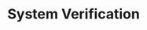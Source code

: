 # System Verification
<google-sheets-html-origin><table xmlns="http://www.w3.org/1999/xhtml" cellspacing="0" cellpadding="0" dir="ltr" border="1" data-sheets-root="1" style="table-layout: fixed; font-size: 10pt; font-family: Arial; width: 0px; border-collapse: collapse; border: none;">
  <thead>
    <tr style="height: 21px;">
      <th><span style="font-size: 18pt;">EGR 314 Team 207 Verification Table</span><span style="font-size: 9pt;"> (Daniel Haddad, Isaac D. Linares, Manuel Garcia, &amp; Michaela De Angelis Werner)</span></th>
    </tr>
  </thead><colgroup><col width="100"><col width="100"><col width="100"><col width="100"><col width="100"><col width="100"><col width="100"><col width="100"><col width="100"><col width="100"><col width="100"><col width="100"><col width="100"></colgroup>
  <tbody>
    <tr style="height: 21px;">
      <td rowspan="1" colspan="13" data-sheets-value="{&quot;1&quot;:2,&quot;2&quot;:&quot;Unique PCB Markings: &quot;}" data-sheets-formula="=IMPORTRANGE(&quot;https://docs.google.com/spreadsheets/d/1Z3NB-Euo9JEmkHjlDay9uNI55ZnyNIQEXSHUXQ0yjTE/edit?usp=sharing&quot;,&quot;207 Verif Table!a2:a14&quot;)" style="border-width: 1px; border-style: solid; border-color: rgb(204, 204, 204) rgb(204, 204, 204) rgb(0, 0, 0); border-image: initial; overflow: hidden; padding: 2px 3px; vertical-align: bottom; font-weight: bold; overflow-wrap: break-word;">Unique PCB Markings:</td>
    </tr>
    <tr style="height: 21px;">
      <td style="border-width: 1px; border-style: solid; border-color: rgb(204, 204, 204) rgb(0, 0, 0) rgb(0, 0, 0); border-image: initial; overflow: hidden; padding: 2px 3px; vertical-align: bottom; background-color: rgb(255, 242, 204);"></td>
      <td data-sheets-value="{&quot;1&quot;:2,&quot;2&quot;:&quot;9V Battery&quot;}" data-sheets-formula="=IMPORTRANGE(&quot;https://docs.google.com/spreadsheets/d/1Z3NB-Euo9JEmkHjlDay9uNI55ZnyNIQEXSHUXQ0yjTE/edit?usp=sharing&quot;,&quot;207 Verif Table!b3:b14&quot;)" style="border-width: 1px; border-style: solid; border-color: rgb(204, 204, 204) rgb(0, 0, 0) rgb(0, 0, 0) rgb(204, 204, 204); border-image: initial; overflow: hidden; padding: 2px 3px; vertical-align: bottom; background-color: rgb(255, 242, 204); font-weight: bold; overflow-wrap: break-word; text-align: center;">9V Battery</td>
      <td data-sheets-value="{&quot;1&quot;:2,&quot;2&quot;:&quot;3.3V Power Supply&quot;}" data-sheets-formula="=IMPORTRANGE(&quot;https://docs.google.com/spreadsheets/d/1Z3NB-Euo9JEmkHjlDay9uNI55ZnyNIQEXSHUXQ0yjTE/edit?usp=sharing&quot;,&quot;207 Verif Table!c3:c14&quot;)" style="border-width: 1px; border-style: solid; border-color: rgb(204, 204, 204) rgb(0, 0, 0) rgb(0, 0, 0) rgb(204, 204, 204); border-image: initial; overflow: hidden; padding: 2px 3px; vertical-align: bottom; background-color: rgb(255, 242, 204); font-weight: bold; overflow-wrap: break-word; text-align: center;">3.3V Power Supply</td>
      <td data-sheets-value="{&quot;1&quot;:2,&quot;2&quot;:&quot;Pic&quot;}" data-sheets-formula="=IMPORTRANGE(&quot;https://docs.google.com/spreadsheets/d/1Z3NB-Euo9JEmkHjlDay9uNI55ZnyNIQEXSHUXQ0yjTE/edit?usp=sharing&quot;,&quot;207 Verif Table!d3:d14&quot;)" style="border-width: 1px; border-style: solid; border-color: rgb(204, 204, 204) rgb(0, 0, 0) rgb(0, 0, 0) rgb(204, 204, 204); border-image: initial; overflow: hidden; padding: 2px 3px; vertical-align: bottom; background-color: rgb(255, 242, 204); font-weight: bold; overflow-wrap: break-word; text-align: center;">Pic</td>
      <td data-sheets-value="{&quot;1&quot;:2,&quot;2&quot;:&quot;Temperatur Sensor&quot;}" data-sheets-formula="=IMPORTRANGE(&quot;https://docs.google.com/spreadsheets/d/1Z3NB-Euo9JEmkHjlDay9uNI55ZnyNIQEXSHUXQ0yjTE/edit?usp=sharing&quot;,&quot;207 Verif Table!e3:e14&quot;)" style="border-width: 1px; border-style: solid; border-color: rgb(204, 204, 204) rgb(0, 0, 0) rgb(0, 0, 0) rgb(204, 204, 204); border-image: initial; overflow: hidden; padding: 2px 3px; vertical-align: bottom; background-color: rgb(255, 242, 204); font-weight: bold; overflow-wrap: break-word; text-align: center;">Temperatur Sensor</td>
      <td data-sheets-value="{&quot;1&quot;:2,&quot;2&quot;:&quot;Humidity Sensor&quot;}" data-sheets-formula="=IMPORTRANGE(&quot;https://docs.google.com/spreadsheets/d/1Z3NB-Euo9JEmkHjlDay9uNI55ZnyNIQEXSHUXQ0yjTE/edit?usp=sharing&quot;,&quot;207 Verif Table!f3:f14&quot;)" style="border-width: 1px; border-style: solid; border-color: rgb(204, 204, 204) rgb(0, 0, 0) rgb(0, 0, 0) rgb(204, 204, 204); border-image: initial; overflow: hidden; padding: 2px 3px; vertical-align: bottom; background-color: rgb(255, 242, 204); font-weight: bold; overflow-wrap: break-word; text-align: center;">Humidity Sensor</td>
      <td data-sheets-value="{&quot;1&quot;:2,&quot;2&quot;:&quot;MotorDriver&quot;}" data-sheets-formula="=IMPORTRANGE(&quot;https://docs.google.com/spreadsheets/d/1Z3NB-Euo9JEmkHjlDay9uNI55ZnyNIQEXSHUXQ0yjTE/edit?usp=sharing&quot;,&quot;207 Verif Table!g3:g14&quot;)" style="border-width: 1px; border-style: solid; border-color: rgb(204, 204, 204) rgb(0, 0, 0) rgb(0, 0, 0) rgb(204, 204, 204); border-image: initial; overflow: hidden; padding: 2px 3px; vertical-align: bottom; background-color: rgb(255, 242, 204); font-weight: bold; overflow-wrap: break-word; text-align: center;">MotorDriver</td>
      <td data-sheets-value="{&quot;1&quot;:2,&quot;2&quot;:&quot;Motor&quot;}" data-sheets-formula="=IMPORTRANGE(&quot;https://docs.google.com/spreadsheets/d/1Z3NB-Euo9JEmkHjlDay9uNI55ZnyNIQEXSHUXQ0yjTE/edit?usp=sharing&quot;,&quot;207 Verif Table!h3:h14&quot;)" style="border-width: 1px; border-style: solid; border-color: rgb(204, 204, 204) rgb(0, 0, 0) rgb(0, 0, 0) rgb(204, 204, 204); border-image: initial; overflow: hidden; padding: 2px 3px; vertical-align: bottom; background-color: rgb(255, 242, 204); font-weight: bold; overflow-wrap: break-word; text-align: center;">Motor</td>
      <td data-sheets-value="{&quot;1&quot;:2,&quot;2&quot;:&quot;ESP32&quot;}" data-sheets-formula="=IMPORTRANGE(&quot;https://docs.google.com/spreadsheets/d/1Z3NB-Euo9JEmkHjlDay9uNI55ZnyNIQEXSHUXQ0yjTE/edit?usp=sharing&quot;,&quot;207 Verif Table!i3:i14&quot;)" style="border-width: 1px; border-style: solid; border-color: rgb(204, 204, 204) rgb(0, 0, 0) rgb(0, 0, 0) rgb(204, 204, 204); border-image: initial; overflow: hidden; padding: 2px 3px; vertical-align: bottom; background-color: rgb(255, 242, 204); font-weight: bold; overflow-wrap: break-word; text-align: center;">ESP32</td>
      <td data-sheets-formula="=IMPORTRANGE(&quot;https://docs.google.com/spreadsheets/d/1Z3NB-Euo9JEmkHjlDay9uNI55ZnyNIQEXSHUXQ0yjTE/edit?usp=sharing&quot;,&quot;207 Verif Table!j3:j14&quot;)" style="border-width: 1px; border-style: solid; border-color: rgb(204, 204, 204) rgb(0, 0, 0) rgb(0, 0, 0) rgb(204, 204, 204); border-image: initial; overflow: hidden; padding: 2px 3px; vertical-align: bottom; background-color: rgb(255, 242, 204);"></td>
      <td style="border: 1px solid rgb(204, 204, 204); overflow: hidden; padding: 2px 3px; vertical-align: bottom;"></td>
      <td rowspan="1" colspan="2" data-sheets-value="{&quot;1&quot;:2,&quot;2&quot;:&quot;Key&quot;}" style="border: 1px solid rgb(204, 204, 204); overflow: hidden; padding: 2px 3px; vertical-align: bottom; font-size: 18pt; font-weight: bold; overflow-wrap: break-word; text-align: center;">Key</td>
    </tr>
    <tr style="height: 21px;">
      <td data-sheets-value="{&quot;1&quot;:2,&quot;2&quot;:&quot;9V Battery&quot;}" data-sheets-numberformat="{&quot;1&quot;:1}" data-sheets-ischild="" style="border-width: 1px; border-style: solid; border-color: rgb(204, 204, 204) rgb(0, 0, 0) rgb(0, 0, 0); border-image: initial; overflow: hidden; padding: 2px 3px; vertical-align: bottom; background-color: rgb(255, 242, 204); font-weight: bold; overflow-wrap: break-word; text-align: right;">9V Battery</td>
      <td data-sheets-value="{&quot;1&quot;:2,&quot;2&quot;:&quot;u&quot;}" data-sheets-ischild="" style="border-width: 1px; border-style: solid; border-color: rgb(204, 204, 204) rgb(0, 0, 0) rgb(0, 0, 0) rgb(204, 204, 204); border-image: initial; overflow: hidden; padding: 2px 3px; vertical-align: bottom; overflow-wrap: break-word; text-align: center;">u</td>
      <td data-sheets-value="{&quot;1&quot;:2,&quot;2&quot;:&quot;RK,4/10&quot;}" data-sheets-ischild="" style="border-width: 1px; border-style: solid; border-color: rgb(204, 204, 204) rgb(0, 0, 0) rgb(0, 0, 0) rgb(204, 204, 204); border-image: initial; overflow: hidden; padding: 2px 3px; vertical-align: bottom; overflow-wrap: break-word; text-align: center;">RK,4/10</td>
      <td data-sheets-value="{&quot;1&quot;:2,&quot;2&quot;:&quot;nc&quot;}" data-sheets-ischild="" style="border-width: 1px; border-style: solid; border-color: rgb(204, 204, 204) rgb(0, 0, 0) rgb(0, 0, 0) rgb(204, 204, 204); border-image: initial; overflow: hidden; padding: 2px 3px; vertical-align: bottom; overflow-wrap: break-word; text-align: center;">nc</td>
      <td data-sheets-value="{&quot;1&quot;:2,&quot;2&quot;:&quot;nc&quot;}" data-sheets-ischild="" style="border-width: 1px; border-style: solid; border-color: rgb(204, 204, 204) rgb(0, 0, 0) rgb(0, 0, 0) rgb(204, 204, 204); border-image: initial; overflow: hidden; padding: 2px 3px; vertical-align: bottom; overflow-wrap: break-word; text-align: center;">nc</td>
      <td data-sheets-value="{&quot;1&quot;:2,&quot;2&quot;:&quot;nc&quot;}" data-sheets-ischild="" style="border-width: 1px; border-style: solid; border-color: rgb(204, 204, 204) rgb(0, 0, 0) rgb(0, 0, 0) rgb(204, 204, 204); border-image: initial; overflow: hidden; padding: 2px 3px; vertical-align: bottom; overflow-wrap: break-word; text-align: center;">nc</td>
      <td data-sheets-value="{&quot;1&quot;:2,&quot;2&quot;:&quot;RK,4/10&quot;}" data-sheets-ischild="" style="border-width: 1px; border-style: solid; border-color: rgb(204, 204, 204) rgb(0, 0, 0) rgb(0, 0, 0) rgb(204, 204, 204); border-image: initial; overflow: hidden; padding: 2px 3px; vertical-align: bottom; overflow-wrap: break-word; text-align: center;">RK,4/10</td>
      <td data-sheets-value="{&quot;1&quot;:2,&quot;2&quot;:&quot;nc&quot;}" data-sheets-ischild="" style="border-width: 1px; border-style: solid; border-color: rgb(204, 204, 204) rgb(0, 0, 0) rgb(0, 0, 0) rgb(204, 204, 204); border-image: initial; overflow: hidden; padding: 2px 3px; vertical-align: bottom; overflow-wrap: break-word; text-align: center;">nc</td>
      <td data-sheets-value="{&quot;1&quot;:2,&quot;2&quot;:&quot;nc&quot;}" data-sheets-ischild="" style="border-width: 1px; border-style: solid; border-color: rgb(204, 204, 204) rgb(0, 0, 0) rgb(0, 0, 0) rgb(204, 204, 204); border-image: initial; overflow: hidden; padding: 2px 3px; vertical-align: bottom; overflow-wrap: break-word; text-align: center;">nc</td>
      <td style="border-width: 1px; border-style: solid; border-color: rgb(204, 204, 204) rgb(0, 0, 0) rgb(0, 0, 0) rgb(204, 204, 204); border-image: initial; overflow: hidden; padding: 2px 3px; vertical-align: bottom;"></td>
      <td style="border: 1px solid rgb(204, 204, 204); overflow: hidden; padding: 2px 3px; vertical-align: bottom;"></td>
      <td style="border-width: 1px; border-style: solid; border-color: rgb(204, 204, 204) rgb(204, 204, 204) rgb(0, 0, 0); border-image: initial; overflow: hidden; padding: 2px 3px; vertical-align: bottom;"></td>
      <td style="border-width: 1px; border-style: solid; border-color: rgb(204, 204, 204) rgb(204, 204, 204) rgb(0, 0, 0); border-image: initial; overflow: hidden; padding: 2px 3px; vertical-align: bottom;"></td>
    </tr>
    <tr style="height: 21px;">
      <td data-sheets-value="{&quot;1&quot;:2,&quot;2&quot;:&quot;3.3V Power Supply&quot;}" data-sheets-numberformat="{&quot;1&quot;:1}" data-sheets-ischild="" style="border-width: 1px; border-style: solid; border-color: rgb(204, 204, 204) rgb(0, 0, 0) rgb(0, 0, 0); border-image: initial; overflow: hidden; padding: 2px 3px; vertical-align: bottom; background-color: rgb(255, 242, 204); font-weight: bold; overflow-wrap: break-word; text-align: right;">3.3V Power Supply</td>
      <td style="border: 1px solid rgb(204, 204, 204); overflow: hidden; padding: 2px 3px; vertical-align: bottom; background-color: rgb(217, 217, 217);"></td>
      <td data-sheets-value="{&quot;1&quot;:2,&quot;2&quot;:&quot;u&quot;}" data-sheets-ischild="" style="border-width: 1px; border-style: solid; border-color: rgb(204, 204, 204) rgb(0, 0, 0) rgb(0, 0, 0) rgb(204, 204, 204); border-image: initial; overflow: hidden; padding: 2px 3px; vertical-align: bottom; overflow-wrap: break-word; text-align: center;">u</td>
      <td data-sheets-value="{&quot;1&quot;:2,&quot;2&quot;:&quot;RK,4/10&quot;}" data-sheets-ischild="" style="border-width: 1px; border-style: solid; border-color: rgb(204, 204, 204) rgb(0, 0, 0) rgb(0, 0, 0) rgb(204, 204, 204); border-image: initial; overflow: hidden; padding: 2px 3px; vertical-align: bottom; overflow-wrap: break-word; text-align: center;">RK,4/10</td>
      <td data-sheets-value="{&quot;1&quot;:2,&quot;2&quot;:&quot;RK,4/10&quot;}" data-sheets-ischild="" style="border-width: 1px; border-style: solid; border-color: rgb(204, 204, 204) rgb(0, 0, 0) rgb(0, 0, 0) rgb(204, 204, 204); border-image: initial; overflow: hidden; padding: 2px 3px; vertical-align: bottom; overflow-wrap: break-word; text-align: center;">RK,4/10</td>
      <td data-sheets-value="{&quot;1&quot;:2,&quot;2&quot;:&quot;v (KH, 04/17/2024)&quot;}" data-sheets-ischild="" style="border-width: 1px; border-style: solid; border-color: rgb(204, 204, 204) rgb(0, 0, 0) rgb(0, 0, 0) rgb(204, 204, 204); border-image: initial; overflow: hidden; padding: 2px 3px; vertical-align: bottom; overflow-wrap: break-word; text-align: center;">v (KH, 04/17/2024)</td>
      <td data-sheets-value="{&quot;1&quot;:2,&quot;2&quot;:&quot;RK,4/10&quot;}" data-sheets-ischild="" style="border-width: 1px; border-style: solid; border-color: rgb(204, 204, 204) rgb(0, 0, 0) rgb(0, 0, 0) rgb(204, 204, 204); border-image: initial; overflow: hidden; padding: 2px 3px; vertical-align: bottom; overflow-wrap: break-word; text-align: center;">RK,4/10</td>
      <td data-sheets-value="{&quot;1&quot;:2,&quot;2&quot;:&quot;nc&quot;}" data-sheets-ischild="" style="border-width: 1px; border-style: solid; border-color: rgb(204, 204, 204) rgb(0, 0, 0) rgb(0, 0, 0) rgb(204, 204, 204); border-image: initial; overflow: hidden; padding: 2px 3px; vertical-align: bottom; overflow-wrap: break-word; text-align: center;">nc</td>
      <td data-sheets-value="{&quot;1&quot;:2,&quot;2&quot;:&quot;v (KH, 04/10/24)&quot;}" data-sheets-ischild="" style="border-width: 1px; border-style: solid; border-color: rgb(204, 204, 204) rgb(0, 0, 0) rgb(0, 0, 0) rgb(204, 204, 204); border-image: initial; overflow: hidden; padding: 2px 3px; vertical-align: bottom; overflow-wrap: break-word; text-align: center;">v (KH, 04/10/24)</td>
      <td style="border-width: 1px; border-style: solid; border-color: rgb(204, 204, 204) rgb(0, 0, 0) rgb(0, 0, 0) rgb(204, 204, 204); border-image: initial; overflow: hidden; padding: 2px 3px; vertical-align: bottom;"></td>
      <td style="border-width: 1px; border-style: solid; border-color: rgb(204, 204, 204) rgb(0, 0, 0) rgb(204, 204, 204) rgb(204, 204, 204); border-image: initial; overflow: hidden; padding: 2px 3px; vertical-align: bottom;"></td>
      <td data-sheets-value="{&quot;1&quot;:2,&quot;2&quot;:&quot;u&quot;}" style="border-width: 1px; border-style: solid; border-color: rgb(204, 204, 204) rgb(0, 0, 0) rgb(0, 0, 0) rgb(204, 204, 204); border-image: initial; overflow: hidden; padding: 2px 3px; vertical-align: bottom; overflow-wrap: break-word; text-align: center;">u</td>
      <td data-sheets-value="{&quot;1&quot;:2,&quot;2&quot;:&quot;unverified connection/subsystem&quot;}" style="border-width: 1px; border-style: solid; border-color: rgb(204, 204, 204) rgb(0, 0, 0) rgb(0, 0, 0) rgb(204, 204, 204); border-image: initial; overflow: hidden; padding: 2px 3px; vertical-align: bottom; overflow-wrap: break-word;">unverified connection/subsystem</td>
    </tr>
    <tr style="height: 21px;">
      <td data-sheets-value="{&quot;1&quot;:2,&quot;2&quot;:&quot;Pic&quot;}" data-sheets-numberformat="{&quot;1&quot;:1}" data-sheets-ischild="" style="border-width: 1px; border-style: solid; border-color: rgb(204, 204, 204) rgb(0, 0, 0) rgb(0, 0, 0); border-image: initial; overflow: hidden; padding: 2px 3px; vertical-align: bottom; background-color: rgb(255, 242, 204); font-weight: bold; overflow-wrap: break-word; text-align: right;">Pic</td>
      <td style="border: 1px solid rgb(204, 204, 204); overflow: hidden; padding: 2px 3px; vertical-align: bottom; background-color: rgb(217, 217, 217);"></td>
      <td style="border-width: 1px; border-style: solid; border-color: rgb(204, 204, 204) rgb(0, 0, 0) rgb(204, 204, 204) rgb(204, 204, 204); border-image: initial; overflow: hidden; padding: 2px 3px; vertical-align: bottom; background-color: rgb(217, 217, 217);"></td>
      <td data-sheets-value="{&quot;1&quot;:2,&quot;2&quot;:&quot;u&quot;}" data-sheets-ischild="" style="border-width: 1px; border-style: solid; border-color: rgb(204, 204, 204) rgb(0, 0, 0) rgb(0, 0, 0) rgb(204, 204, 204); border-image: initial; overflow: hidden; padding: 2px 3px; vertical-align: bottom; overflow-wrap: break-word; text-align: center;">u</td>
      <td data-sheets-value="{&quot;1&quot;:2,&quot;2&quot;:&quot;I2C, RK,4/10&quot;}" data-sheets-ischild="" style="border-width: 1px; border-style: solid; border-color: rgb(204, 204, 204) rgb(0, 0, 0) rgb(0, 0, 0) rgb(204, 204, 204); border-image: initial; overflow: hidden; padding: 2px 3px; vertical-align: bottom; overflow-wrap: break-word; text-align: center;">I2C, RK,4/10</td>
      <td data-sheets-value="{&quot;1&quot;:2,&quot;2&quot;:&quot;v (KH, 04/17/2024)&quot;}" data-sheets-ischild="" style="border-width: 1px; border-style: solid; border-color: rgb(204, 204, 204) rgb(0, 0, 0) rgb(0, 0, 0) rgb(204, 204, 204); border-image: initial; overflow: hidden; padding: 2px 3px; vertical-align: bottom; overflow-wrap: break-word; text-align: center;">v (KH, 04/17/2024)</td>
      <td data-sheets-value="{&quot;1&quot;:2,&quot;2&quot;:&quot;SPI,RK,4/10&quot;}" data-sheets-ischild="" style="border-width: 1px; border-style: solid; border-color: rgb(204, 204, 204) rgb(0, 0, 0) rgb(0, 0, 0) rgb(204, 204, 204); border-image: initial; overflow: hidden; padding: 2px 3px; vertical-align: bottom; background-color: rgb(255, 255, 255); text-align: center;">SPI,RK,4/10</td>
      <td data-sheets-value="{&quot;1&quot;:2,&quot;2&quot;:&quot;nc&quot;}" data-sheets-ischild="" style="border-width: 1px; border-style: solid; border-color: rgb(204, 204, 204) rgb(0, 0, 0) rgb(0, 0, 0) rgb(204, 204, 204); border-image: initial; overflow: hidden; padding: 2px 3px; vertical-align: bottom; overflow-wrap: break-word; text-align: center;">nc</td>
      <td data-sheets-value="{&quot;1&quot;:2,&quot;2&quot;:&quot;v (KH, 04/10/24)&quot;}" data-sheets-ischild="" style="border-width: 1px; border-style: solid; border-color: rgb(204, 204, 204) rgb(0, 0, 0) rgb(0, 0, 0) rgb(204, 204, 204); border-image: initial; overflow: hidden; padding: 2px 3px; vertical-align: bottom; overflow-wrap: break-word; text-align: center;">v (KH, 04/10/24)</td>
      <td style="border-width: 1px; border-style: solid; border-color: rgb(204, 204, 204) rgb(0, 0, 0) rgb(0, 0, 0) rgb(204, 204, 204); border-image: initial; overflow: hidden; padding: 2px 3px; vertical-align: bottom;"></td>
      <td style="border-width: 1px; border-style: solid; border-color: rgb(204, 204, 204) rgb(0, 0, 0) rgb(204, 204, 204) rgb(204, 204, 204); border-image: initial; overflow: hidden; padding: 2px 3px; vertical-align: bottom;"></td>
      <td data-sheets-value="{&quot;1&quot;:2,&quot;2&quot;:&quot;x&quot;}" style="border-width: 1px; border-style: solid; border-color: rgb(204, 204, 204) rgb(0, 0, 0) rgb(0, 0, 0) rgb(204, 204, 204); border-image: initial; overflow: hidden; padding: 2px 3px; vertical-align: bottom; overflow-wrap: break-word; text-align: center;">x</td>
      <td data-sheets-value="{&quot;1&quot;:2,&quot;2&quot;:&quot;connection verified by you&quot;}" style="border-width: 1px; border-style: solid; border-color: rgb(204, 204, 204) rgb(0, 0, 0) rgb(0, 0, 0) rgb(204, 204, 204); border-image: initial; overflow: hidden; padding: 2px 3px; vertical-align: bottom; overflow-wrap: break-word;">connection verified by you</td>
    </tr>
    <tr style="height: 21px;">
      <td data-sheets-value="{&quot;1&quot;:2,&quot;2&quot;:&quot;Temperatur Sensor&quot;}" data-sheets-numberformat="{&quot;1&quot;:1}" data-sheets-ischild="" style="border-width: 1px; border-style: solid; border-color: rgb(204, 204, 204) rgb(0, 0, 0) rgb(0, 0, 0); border-image: initial; overflow: hidden; padding: 2px 3px; vertical-align: bottom; background-color: rgb(255, 242, 204); font-weight: bold; overflow-wrap: break-word; text-align: right;">Temperatur Sensor</td>
      <td style="border: 1px solid rgb(204, 204, 204); overflow: hidden; padding: 2px 3px; vertical-align: bottom; background-color: rgb(217, 217, 217);"></td>
      <td style="border: 1px solid rgb(204, 204, 204); overflow: hidden; padding: 2px 3px; vertical-align: bottom; background-color: rgb(217, 217, 217);"></td>
      <td style="border-width: 1px; border-style: solid; border-color: rgb(204, 204, 204) rgb(0, 0, 0) rgb(204, 204, 204) rgb(204, 204, 204); border-image: initial; overflow: hidden; padding: 2px 3px; vertical-align: bottom; background-color: rgb(217, 217, 217);"></td>
      <td data-sheets-value="{&quot;1&quot;:2,&quot;2&quot;:&quot;u&quot;}" data-sheets-ischild="" style="border-width: 1px; border-style: solid; border-color: rgb(204, 204, 204) rgb(0, 0, 0) rgb(0, 0, 0) rgb(204, 204, 204); border-image: initial; overflow: hidden; padding: 2px 3px; vertical-align: bottom; overflow-wrap: break-word; text-align: center;">u</td>
      <td data-sheets-value="{&quot;1&quot;:2,&quot;2&quot;:&quot;nc&quot;}" data-sheets-ischild="" style="border-width: 1px; border-style: solid; border-color: rgb(204, 204, 204) rgb(0, 0, 0) rgb(0, 0, 0) rgb(204, 204, 204); border-image: initial; overflow: hidden; padding: 2px 3px; vertical-align: bottom; overflow-wrap: break-word; text-align: center;">nc</td>
      <td data-sheets-value="{&quot;1&quot;:2,&quot;2&quot;:&quot;nc&quot;}" data-sheets-ischild="" style="border-width: 1px; border-style: solid; border-color: rgb(204, 204, 204) rgb(0, 0, 0) rgb(0, 0, 0) rgb(204, 204, 204); border-image: initial; overflow: hidden; padding: 2px 3px; vertical-align: bottom; overflow-wrap: break-word; text-align: center;">nc</td>
      <td data-sheets-value="{&quot;1&quot;:2,&quot;2&quot;:&quot;nc&quot;}" data-sheets-ischild="" style="border-width: 1px; border-style: solid; border-color: rgb(204, 204, 204) rgb(0, 0, 0) rgb(0, 0, 0) rgb(204, 204, 204); border-image: initial; overflow: hidden; padding: 2px 3px; vertical-align: bottom; overflow-wrap: break-word; text-align: center;">nc</td>
      <td data-sheets-value="{&quot;1&quot;:2,&quot;2&quot;:&quot;nc&quot;}" data-sheets-ischild="" style="border-width: 1px; border-style: solid; border-color: rgb(204, 204, 204) rgb(0, 0, 0) rgb(0, 0, 0) rgb(204, 204, 204); border-image: initial; overflow: hidden; padding: 2px 3px; vertical-align: bottom; overflow-wrap: break-word; text-align: center;">nc</td>
      <td style="border-width: 1px; border-style: solid; border-color: rgb(204, 204, 204) rgb(0, 0, 0) rgb(0, 0, 0) rgb(204, 204, 204); border-image: initial; overflow: hidden; padding: 2px 3px; vertical-align: bottom;"></td>
      <td style="border-width: 1px; border-style: solid; border-color: rgb(204, 204, 204) rgb(0, 0, 0) rgb(204, 204, 204) rgb(204, 204, 204); border-image: initial; overflow: hidden; padding: 2px 3px; vertical-align: bottom;"></td>
      <td data-sheets-value="{&quot;1&quot;:2,&quot;2&quot;:&quot;v (XYZ, 1/23/45)&quot;}" style="border-width: 1px; border-style: solid; border-color: rgb(204, 204, 204) rgb(0, 0, 0) rgb(0, 0, 0) rgb(204, 204, 204); border-image: initial; overflow: hidden; padding: 2px 3px; vertical-align: bottom; overflow-wrap: break-word; text-align: center;">v (XYZ, 1/23/45)</td>
      <td data-sheets-value="{&quot;1&quot;:2,&quot;2&quot;:&quot;connection verified by instructors (INITIALS, date)&quot;}" style="border-width: 1px; border-style: solid; border-color: rgb(204, 204, 204) rgb(0, 0, 0) rgb(0, 0, 0) rgb(204, 204, 204); border-image: initial; overflow: hidden; padding: 2px 3px; vertical-align: bottom; overflow-wrap: break-word;">connection verified by instructors (INITIALS, date)</td>
    </tr>
    <tr style="height: 21px;">
      <td data-sheets-value="{&quot;1&quot;:2,&quot;2&quot;:&quot;Humidity Sensor&quot;}" data-sheets-numberformat="{&quot;1&quot;:1}" data-sheets-ischild="" style="border-width: 1px; border-style: solid; border-color: rgb(204, 204, 204) rgb(0, 0, 0) rgb(0, 0, 0); border-image: initial; overflow: hidden; padding: 2px 3px; vertical-align: bottom; background-color: rgb(255, 242, 204); font-weight: bold; overflow-wrap: break-word; text-align: right;">Humidity Sensor</td>
      <td style="border: 1px solid rgb(204, 204, 204); overflow: hidden; padding: 2px 3px; vertical-align: bottom; background-color: rgb(217, 217, 217);"></td>
      <td style="border: 1px solid rgb(204, 204, 204); overflow: hidden; padding: 2px 3px; vertical-align: bottom; background-color: rgb(217, 217, 217);"></td>
      <td style="border: 1px solid rgb(204, 204, 204); overflow: hidden; padding: 2px 3px; vertical-align: bottom; background-color: rgb(217, 217, 217);"></td>
      <td style="border-width: 1px; border-style: solid; border-color: rgb(204, 204, 204) rgb(0, 0, 0) rgb(204, 204, 204) rgb(204, 204, 204); border-image: initial; overflow: hidden; padding: 2px 3px; vertical-align: bottom; background-color: rgb(217, 217, 217);"></td>
      <td data-sheets-value="{&quot;1&quot;:2,&quot;2&quot;:&quot;u&quot;}" data-sheets-ischild="" style="border-width: 1px; border-style: solid; border-color: rgb(204, 204, 204) rgb(0, 0, 0) rgb(0, 0, 0) rgb(204, 204, 204); border-image: initial; overflow: hidden; padding: 2px 3px; vertical-align: bottom; overflow-wrap: break-word; text-align: center;">u</td>
      <td data-sheets-value="{&quot;1&quot;:2,&quot;2&quot;:&quot;nc&quot;}" data-sheets-ischild="" style="border-width: 1px; border-style: solid; border-color: rgb(204, 204, 204) rgb(0, 0, 0) rgb(0, 0, 0) rgb(204, 204, 204); border-image: initial; overflow: hidden; padding: 2px 3px; vertical-align: bottom; overflow-wrap: break-word; text-align: center;">nc</td>
      <td data-sheets-value="{&quot;1&quot;:2,&quot;2&quot;:&quot;nc&quot;}" data-sheets-ischild="" style="border-width: 1px; border-style: solid; border-color: rgb(204, 204, 204) rgb(0, 0, 0) rgb(0, 0, 0) rgb(204, 204, 204); border-image: initial; overflow: hidden; padding: 2px 3px; vertical-align: bottom; overflow-wrap: break-word; text-align: center;">nc</td>
      <td data-sheets-value="{&quot;1&quot;:2,&quot;2&quot;:&quot;nc&quot;}" data-sheets-ischild="" style="border-width: 1px; border-style: solid; border-color: rgb(204, 204, 204) rgb(0, 0, 0) rgb(0, 0, 0) rgb(204, 204, 204); border-image: initial; overflow: hidden; padding: 2px 3px; vertical-align: bottom; overflow-wrap: break-word; text-align: center;">nc</td>
      <td style="border-width: 1px; border-style: solid; border-color: rgb(204, 204, 204) rgb(0, 0, 0) rgb(0, 0, 0) rgb(204, 204, 204); border-image: initial; overflow: hidden; padding: 2px 3px; vertical-align: bottom;"></td>
      <td style="border-width: 1px; border-style: solid; border-color: rgb(204, 204, 204) rgb(0, 0, 0) rgb(204, 204, 204) rgb(204, 204, 204); border-image: initial; overflow: hidden; padding: 2px 3px; vertical-align: bottom;"></td>
      <td data-sheets-value="{&quot;1&quot;:2,&quot;2&quot;:&quot;(xyz)&quot;}" style="border-width: 1px; border-style: solid; border-color: rgb(204, 204, 204) rgb(0, 0, 0) rgb(0, 0, 0) rgb(204, 204, 204); border-image: initial; overflow: hidden; padding: 2px 3px; vertical-align: bottom; overflow-wrap: break-word; text-align: center;">(xyz)</td>
      <td data-sheets-value="{&quot;1&quot;:2,&quot;2&quot;:&quot;serial protocol&quot;}" style="border-width: 1px; border-style: solid; border-color: rgb(204, 204, 204) rgb(0, 0, 0) rgb(0, 0, 0) rgb(204, 204, 204); border-image: initial; overflow: hidden; padding: 2px 3px; vertical-align: bottom; overflow-wrap: break-word;">serial protocol</td>
    </tr>
    <tr style="height: 21px;">
      <td data-sheets-value="{&quot;1&quot;:2,&quot;2&quot;:&quot;MotorDriver&quot;}" data-sheets-numberformat="{&quot;1&quot;:1}" data-sheets-ischild="" style="border-width: 1px; border-style: solid; border-color: rgb(204, 204, 204) rgb(0, 0, 0) rgb(0, 0, 0); border-image: initial; overflow: hidden; padding: 2px 3px; vertical-align: bottom; background-color: rgb(255, 242, 204); font-weight: bold; overflow-wrap: break-word; text-align: right;">MotorDriver</td>
      <td style="border: 1px solid rgb(204, 204, 204); overflow: hidden; padding: 2px 3px; vertical-align: bottom; background-color: rgb(217, 217, 217);"></td>
      <td style="border: 1px solid rgb(204, 204, 204); overflow: hidden; padding: 2px 3px; vertical-align: bottom; background-color: rgb(217, 217, 217);"></td>
      <td style="border: 1px solid rgb(204, 204, 204); overflow: hidden; padding: 2px 3px; vertical-align: bottom; background-color: rgb(217, 217, 217);"></td>
      <td style="border: 1px solid rgb(204, 204, 204); overflow: hidden; padding: 2px 3px; vertical-align: bottom; background-color: rgb(217, 217, 217);"></td>
      <td style="border-width: 1px; border-style: solid; border-color: rgb(204, 204, 204) rgb(0, 0, 0) rgb(204, 204, 204) rgb(204, 204, 204); border-image: initial; overflow: hidden; padding: 2px 3px; vertical-align: bottom; background-color: rgb(217, 217, 217);"></td>
      <td data-sheets-value="{&quot;1&quot;:2,&quot;2&quot;:&quot;u&quot;}" data-sheets-ischild="" style="border-width: 1px; border-style: solid; border-color: rgb(204, 204, 204) rgb(0, 0, 0) rgb(0, 0, 0) rgb(204, 204, 204); border-image: initial; overflow: hidden; padding: 2px 3px; vertical-align: bottom; overflow-wrap: break-word; text-align: center;">u</td>
      <td data-sheets-value="{&quot;1&quot;:2,&quot;2&quot;:&quot;RK,4/10&quot;}" data-sheets-ischild="" style="border-width: 1px; border-style: solid; border-color: rgb(204, 204, 204) rgb(0, 0, 0) rgb(0, 0, 0) rgb(204, 204, 204); border-image: initial; overflow: hidden; padding: 2px 3px; vertical-align: bottom; overflow-wrap: break-word; text-align: center;">RK,4/10</td>
      <td data-sheets-value="{&quot;1&quot;:2,&quot;2&quot;:&quot;nc&quot;}" data-sheets-ischild="" style="border-width: 1px; border-style: solid; border-color: rgb(204, 204, 204) rgb(0, 0, 0) rgb(0, 0, 0) rgb(204, 204, 204); border-image: initial; overflow: hidden; padding: 2px 3px; vertical-align: bottom; overflow-wrap: break-word; text-align: center;">nc</td>
      <td style="border-width: 1px; border-style: solid; border-color: rgb(204, 204, 204) rgb(0, 0, 0) rgb(0, 0, 0) rgb(204, 204, 204); border-image: initial; overflow: hidden; padding: 2px 3px; vertical-align: bottom;"></td>
      <td style="border-width: 1px; border-style: solid; border-color: rgb(204, 204, 204) rgb(0, 0, 0) rgb(204, 204, 204) rgb(204, 204, 204); border-image: initial; overflow: hidden; padding: 2px 3px; vertical-align: bottom;"></td>
      <td data-sheets-value="{&quot;1&quot;:2,&quot;2&quot;:&quot;nc&quot;}" style="border-width: 1px; border-style: solid; border-color: rgb(204, 204, 204) rgb(0, 0, 0) rgb(0, 0, 0) rgb(204, 204, 204); border-image: initial; overflow: hidden; padding: 2px 3px; vertical-align: bottom; overflow-wrap: break-word; text-align: center;">nc</td>
      <td data-sheets-value="{&quot;1&quot;:2,&quot;2&quot;:&quot;No Connection&quot;}" style="border-width: 1px; border-style: solid; border-color: rgb(204, 204, 204) rgb(0, 0, 0) rgb(0, 0, 0) rgb(204, 204, 204); border-image: initial; overflow: hidden; padding: 2px 3px; vertical-align: bottom; overflow-wrap: break-word;">No Connection</td>
    </tr>
    <tr style="height: 21px;">
      <td data-sheets-value="{&quot;1&quot;:2,&quot;2&quot;:&quot;Motor&quot;}" data-sheets-numberformat="{&quot;1&quot;:1}" data-sheets-ischild="" style="border-width: 1px; border-style: solid; border-color: rgb(204, 204, 204) rgb(0, 0, 0) rgb(0, 0, 0); border-image: initial; overflow: hidden; padding: 2px 3px; vertical-align: bottom; background-color: rgb(255, 242, 204); font-weight: bold; overflow-wrap: break-word; text-align: right;">Motor</td>
      <td style="border: 1px solid rgb(204, 204, 204); overflow: hidden; padding: 2px 3px; vertical-align: bottom; background-color: rgb(217, 217, 217);"></td>
      <td style="border: 1px solid rgb(204, 204, 204); overflow: hidden; padding: 2px 3px; vertical-align: bottom; background-color: rgb(217, 217, 217);"></td>
      <td style="border: 1px solid rgb(204, 204, 204); overflow: hidden; padding: 2px 3px; vertical-align: bottom; background-color: rgb(217, 217, 217);"></td>
      <td style="border: 1px solid rgb(204, 204, 204); overflow: hidden; padding: 2px 3px; vertical-align: bottom; background-color: rgb(217, 217, 217);"></td>
      <td style="border: 1px solid rgb(204, 204, 204); overflow: hidden; padding: 2px 3px; vertical-align: bottom; background-color: rgb(217, 217, 217);"></td>
      <td style="border-width: 1px; border-style: solid; border-color: rgb(204, 204, 204) rgb(0, 0, 0) rgb(204, 204, 204) rgb(204, 204, 204); border-image: initial; overflow: hidden; padding: 2px 3px; vertical-align: bottom; background-color: rgb(217, 217, 217);"></td>
      <td data-sheets-value="{&quot;1&quot;:2,&quot;2&quot;:&quot;u&quot;}" data-sheets-ischild="" style="border-width: 1px; border-style: solid; border-color: rgb(204, 204, 204) rgb(0, 0, 0) rgb(0, 0, 0) rgb(204, 204, 204); border-image: initial; overflow: hidden; padding: 2px 3px; vertical-align: bottom; overflow-wrap: break-word; text-align: center;">u</td>
      <td data-sheets-value="{&quot;1&quot;:2,&quot;2&quot;:&quot;nc&quot;}" data-sheets-ischild="" style="border-width: 1px; border-style: solid; border-color: rgb(204, 204, 204) rgb(0, 0, 0) rgb(0, 0, 0) rgb(204, 204, 204); border-image: initial; overflow: hidden; padding: 2px 3px; vertical-align: bottom; overflow-wrap: break-word; text-align: center;">nc</td>
      <td style="border-width: 1px; border-style: solid; border-color: rgb(204, 204, 204) rgb(0, 0, 0) rgb(0, 0, 0) rgb(204, 204, 204); border-image: initial; overflow: hidden; padding: 2px 3px; vertical-align: bottom;"></td>
      <td style="border: 1px solid rgb(204, 204, 204); overflow: hidden; padding: 2px 3px; vertical-align: bottom;"></td>
      <td style="border: 1px solid rgb(204, 204, 204); overflow: hidden; padding: 2px 3px; vertical-align: bottom;"></td>
      <td style="border: 1px solid rgb(204, 204, 204); overflow: hidden; padding: 2px 3px; vertical-align: bottom;"></td>
    </tr>
    <tr style="height: 21px;">
      <td data-sheets-value="{&quot;1&quot;:2,&quot;2&quot;:&quot;E2P32&quot;}" data-sheets-numberformat="{&quot;1&quot;:1}" data-sheets-ischild="" style="border-width: 1px; border-style: solid; border-color: rgb(204, 204, 204) rgb(0, 0, 0) rgb(0, 0, 0); border-image: initial; overflow: hidden; padding: 2px 3px; vertical-align: bottom; background-color: rgb(255, 242, 204); font-weight: bold; overflow-wrap: break-word; text-align: right;">E2P32</td>
      <td style="border: 1px solid rgb(204, 204, 204); overflow: hidden; padding: 2px 3px; vertical-align: bottom; background-color: rgb(217, 217, 217);"></td>
      <td style="border: 1px solid rgb(204, 204, 204); overflow: hidden; padding: 2px 3px; vertical-align: bottom; background-color: rgb(217, 217, 217);"></td>
      <td style="border: 1px solid rgb(204, 204, 204); overflow: hidden; padding: 2px 3px; vertical-align: bottom; background-color: rgb(217, 217, 217);"></td>
      <td style="border: 1px solid rgb(204, 204, 204); overflow: hidden; padding: 2px 3px; vertical-align: bottom; background-color: rgb(217, 217, 217);"></td>
      <td style="border: 1px solid rgb(204, 204, 204); overflow: hidden; padding: 2px 3px; vertical-align: bottom; background-color: rgb(217, 217, 217);"></td>
      <td style="border: 1px solid rgb(204, 204, 204); overflow: hidden; padding: 2px 3px; vertical-align: bottom; background-color: rgb(217, 217, 217);"></td>
      <td style="border-width: 1px; border-style: solid; border-color: rgb(204, 204, 204) rgb(0, 0, 0) rgb(204, 204, 204) rgb(204, 204, 204); border-image: initial; overflow: hidden; padding: 2px 3px; vertical-align: bottom; background-color: rgb(217, 217, 217);"></td>
      <td data-sheets-value="{&quot;1&quot;:2,&quot;2&quot;:&quot;u&quot;}" data-sheets-ischild="" style="border-width: 1px; border-style: solid; border-color: rgb(204, 204, 204) rgb(0, 0, 0) rgb(0, 0, 0) rgb(204, 204, 204); border-image: initial; overflow: hidden; padding: 2px 3px; vertical-align: bottom; overflow-wrap: break-word; text-align: center;">u</td>
      <td style="border-width: 1px; border-style: solid; border-color: rgb(204, 204, 204) rgb(0, 0, 0) rgb(0, 0, 0) rgb(204, 204, 204); border-image: initial; overflow: hidden; padding: 2px 3px; vertical-align: bottom;"></td>
      <td style="border: 1px solid rgb(204, 204, 204); overflow: hidden; padding: 2px 3px; vertical-align: bottom;"></td>
      <td style="border: 1px solid rgb(204, 204, 204); overflow: hidden; padding: 2px 3px; vertical-align: bottom;"></td>
      <td style="border: 1px solid rgb(204, 204, 204); overflow: hidden; padding: 2px 3px; vertical-align: bottom;"></td>
    </tr>
    <tr style="height: 21px;">
      <td data-sheets-numberformat="{&quot;1&quot;:1}" style="border-width: 1px; border-style: solid; border-color: rgb(204, 204, 204) rgb(0, 0, 0) rgb(0, 0, 0); border-image: initial; color: rgb(0, 0, 0); font-size: 13.3333px; overflow: hidden; padding: 2px 3px; vertical-align: bottom; background-color: rgb(255, 242, 204);"></td>
      <td style="border: 1px solid rgb(204, 204, 204); color: rgb(0, 0, 0); font-size: 13.3333px; overflow: hidden; padding: 2px 3px; vertical-align: bottom; background-color: rgb(217, 217, 217);"></td>
      <td style="border: 1px solid rgb(204, 204, 204); color: rgb(0, 0, 0); font-size: 13.3333px; overflow: hidden; padding: 2px 3px; vertical-align: bottom; background-color: rgb(217, 217, 217);"></td>
      <td style="border: 1px solid rgb(204, 204, 204); color: rgb(0, 0, 0); font-size: 13.3333px; overflow: hidden; padding: 2px 3px; vertical-align: bottom; background-color: rgb(217, 217, 217);"></td>
      <td style="border: 1px solid rgb(204, 204, 204); color: rgb(0, 0, 0); font-size: 13.3333px; overflow: hidden; padding: 2px 3px; vertical-align: bottom; background-color: rgb(217, 217, 217);"></td>
      <td style="border: 1px solid rgb(204, 204, 204); color: rgb(0, 0, 0); font-size: 13.3333px; overflow: hidden; padding: 2px 3px; vertical-align: bottom; background-color: rgb(217, 217, 217);"></td>
      <td style="border: 1px solid rgb(204, 204, 204); color: rgb(0, 0, 0); font-size: 13.3333px; overflow: hidden; padding: 2px 3px; vertical-align: bottom; background-color: rgb(217, 217, 217);"></td>
      <td style="border: 1px solid rgb(204, 204, 204); color: rgb(0, 0, 0); font-size: 13.3333px; overflow: hidden; padding: 2px 3px; vertical-align: bottom; background-color: rgb(217, 217, 217);"></td>
      <td style="border-width: 1px; border-style: solid; border-color: rgb(204, 204, 204) rgb(0, 0, 0) rgb(204, 204, 204) rgb(204, 204, 204); border-image: initial; color: rgb(0, 0, 0); font-size: 13.3333px; overflow: hidden; padding: 2px 3px; vertical-align: bottom; background-color: rgb(217, 217, 217);"></td>
      <td style="border-width: 1px; border-style: solid; border-color: rgb(204, 204, 204) rgb(0, 0, 0) rgb(0, 0, 0) rgb(204, 204, 204); border-image: initial; color: rgb(0, 0, 0); font-size: 13.3333px; overflow: hidden; padding: 2px 3px; vertical-align: bottom;"></td>
      <td style="border: 1px solid rgb(204, 204, 204); color: rgb(0, 0, 0); font-size: 13.3333px; overflow: hidden; padding: 2px 3px; vertical-align: bottom;"></td>
      <td style="border: 1px solid rgb(204, 204, 204); color: rgb(0, 0, 0); font-size: 13.3333px; overflow: hidden; padding: 2px 3px; vertical-align: bottom;"></td>
    </tr>
  </tbody>
</table></google-sheets-html-origin>
